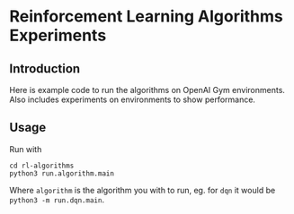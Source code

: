# Reinforcement Learning Algorithms Experiments

## Introduction

Here is example code to run the algorithms on OpenAI Gym environments. Also
includes experiments on environments to show performance.

## Usage

Run with

```
cd rl-algorithms
python3 run.algorithm.main
```

Where `algorithm` is the algorithm you with to run, eg. for `dqn` it would be `python3 -m run.dqn.main`.